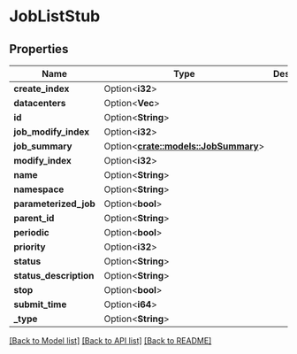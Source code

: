 # JobListStub

## Properties

Name | Type | Description | Notes
------------ | ------------- | ------------- | -------------
**create_index** | Option<**i32**> |  | [optional]
**datacenters** | Option<**Vec<String>**> |  | [optional]
**id** | Option<**String**> |  | [optional]
**job_modify_index** | Option<**i32**> |  | [optional]
**job_summary** | Option<[**crate::models::JobSummary**](JobSummary.md)> |  | [optional]
**modify_index** | Option<**i32**> |  | [optional]
**name** | Option<**String**> |  | [optional]
**namespace** | Option<**String**> |  | [optional]
**parameterized_job** | Option<**bool**> |  | [optional]
**parent_id** | Option<**String**> |  | [optional]
**periodic** | Option<**bool**> |  | [optional]
**priority** | Option<**i32**> |  | [optional]
**status** | Option<**String**> |  | [optional]
**status_description** | Option<**String**> |  | [optional]
**stop** | Option<**bool**> |  | [optional]
**submit_time** | Option<**i64**> |  | [optional]
**_type** | Option<**String**> |  | [optional]

[[Back to Model list]](../README.md#documentation-for-models) [[Back to API list]](../README.md#documentation-for-api-endpoints) [[Back to README]](../README.md)


